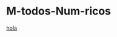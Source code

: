 # M-todos-Num-ricos


[hola](https://github.com/ItaliaYLO/M-todos-Num-ricos/blob/24d3b32d3f0a9be7ecead78093ae72da853b0a4d/ElimGauss1)
